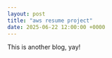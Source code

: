 ```yaml
---
layout: post
title: "aws resume project"
date: 2025-06-22 12:00:00 +0000
---
```


This is another blog, yay!
